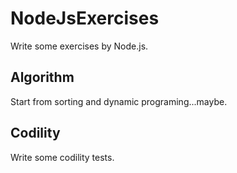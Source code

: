# NodeJsExercises
Write some exercises by Node.js.

## Algorithm
Start from sorting and dynamic programing...maybe.

## Codility
Write some codility tests.
